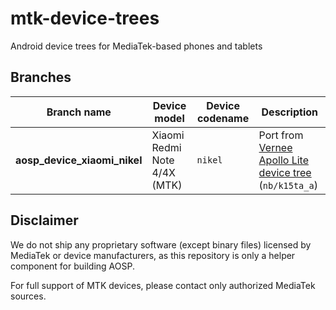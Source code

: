 # mtk-device-trees
Android device trees for MediaTek-based phones and tablets

## Branches
| Branch name                           | Device model                       | Device codename     | Description
|-----------------------------------|------------------------------------|---------------------|----------------------------------------------------------------------------------------------------|
| **aosp\_device\_xiaomi\_nikel**   | Xiaomi Redmi Note 4/4X (MTK)       | `nikel`             | Port from [Vernee Apollo Lite device tree](https://github.com/MT6797/device/tree/ALPS-MP-M0.MP9-V1.78.1_NB6797_6C_M/nb/k15ta_a) (`nb/k15ta_a`)

## Disclaimer
We do not ship any proprietary software (except binary files) licensed by MediaTek or device manufacturers, as this repository is only a helper component for building AOSP.

For full support of MTK devices, please contact only authorized MediaTek sources.
